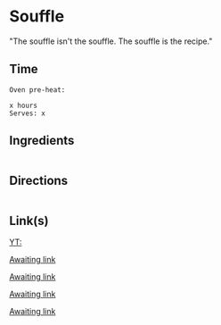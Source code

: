# Souffle
"The souffle isn't the souffle. The souffle is the recipe."


## Time 
```
Oven pre-heat:

x hours
Serves: x
```


## Ingredients
```

```


## Directions
```

```


## Link(s)
[YT: ](https://youtu.be/zHvg7JXWTDg?si=sD8iuRuFSNFzQLct&t=653)

[Awaiting link](url)

[Awaiting link](url)

[Awaiting link](url)

[Awaiting link](url)
